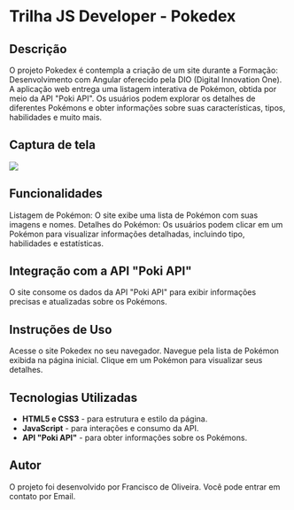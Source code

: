 # Trilha JS Developer - Pokedex

## Descrição

O projeto Pokedex é contempla a criação de um site durante a Formação: Desenvolvimento com Angular oferecido pela DIO (Digital Innovation One).
A aplicação web entrega uma listagem interativa de Pokémon, obtida por meio da API "Poki API".
Os usuários podem explorar os detalhes de diferentes Pokémons e obter informações sobre suas características, tipos, habilidades e muito mais.

## Captura de tela
<img src="/assets/img/teste.jpg">

## Funcionalidades

Listagem de Pokémon: O site exibe uma lista de Pokémon com suas imagens e nomes.
Detalhes do Pokémon: Os usuários podem clicar em um Pokémon para visualizar informações detalhadas, incluindo tipo, habilidades e estatísticas.

## Integração com a API "Poki API"

O site consome os dados da API "Poki API" para exibir informações precisas e atualizadas sobre os Pokémons.

## Instruções de Uso

Acesse o site Pokedex no seu navegador.
Navegue pela lista de Pokémon exibida na página inicial.
Clique em um Pokémon para visualizar seus detalhes.

## Tecnologias Utilizadas

* **HTML5 e CSS3** - para estrutura e estilo da página.
* **JavaScript** -  para interações e consumo da API.
* **API "Poki API"** - para obter informações sobre os Pokémons.

## Autor
O projeto foi desenvolvido por Francisco de Oliveira. Você pode entrar em contato por Email.
